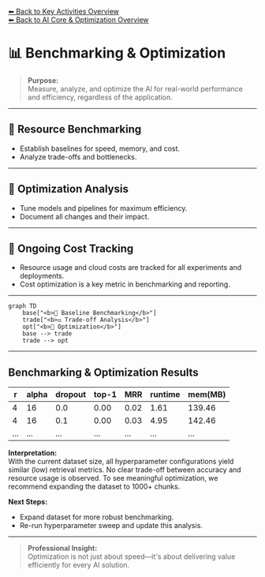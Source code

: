 [⬅ Back to Key Activities Overview](Key_Activities.md)  
[⬅ Back to AI Core & Optimization Overview](README.md)

# 📊 Benchmarking & Optimization

> **Purpose:**  
> Measure, analyze, and optimize the AI for real-world performance and efficiency, regardless of the application.

---

## 📏 Resource Benchmarking

- Establish baselines for speed, memory, and cost.
- Analyze trade-offs and bottlenecks.

---

## 🚀 Optimization Analysis

- Tune models and pipelines for maximum efficiency.
- Document all changes and their impact.

---

## 💸 Ongoing Cost Tracking

- Resource usage and cloud costs are tracked for all experiments and deployments.
- Cost optimization is a key metric in benchmarking and reporting.

---

```mermaid
graph TD
    base["<b>📏 Baseline Benchmarking</b>"]
    trade["<b>⚖️ Trade-off Analysis</b>"]
    opt["<b>🚀 Optimization</b>"]
    base --> trade
    trade --> opt
```

---

## Benchmarking & Optimization Results

| r  | alpha | dropout | top-1 | MRR  | runtime | mem(MB) |
|----|-------|---------|-------|------|---------|---------|
| 4  | 16    | 0.0     | 0.00  | 0.02 | 1.61    | 139.46  |
| 4  | 16    | 0.1     | 0.00  | 0.03 | 4.95    | 142.46  |
| ...| ...   | ...     | ...   | ...  | ...     | ...     |

**Interpretation:**  
With the current dataset size, all hyperparameter configurations yield similar (low) retrieval metrics. No clear trade-off between accuracy and resource usage is observed. To see meaningful optimization, we recommend expanding the dataset to 1000+ chunks.

**Next Steps:**  
- Expand dataset for more robust benchmarking.
- Re-run hyperparameter sweep and update this analysis.

---

> **Professional Insight:**  
> Optimization is not just about speed—it's about delivering value efficiently for every AI solution.
